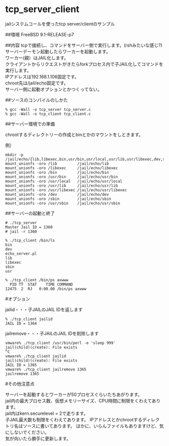 tcp_server_client
=================

jailシステムコールを使ったtcp server/clientのサンプル

##環境
FreeBSD 9.1-RELEASE-p7

##内容
tcpで接続し、コマンドをサーバー側で実行します。(rshみたいな感じ?)  
サーバーデーモン起動したらワーカーを起動します。  
ワーカー(親）はJAIL化します。  
クライアントからリクエストがきたらforkプロセス内で子JAIL化してコマンドを実行します。  
IPアドレスは192.168.1.106固定です。  
chroot先は/jail/echo固定です。  
サーバー側に起動オプションとかつくってない。

##ソースのコンパイルのしかた

```
% gcc -Wall -o tcp_server tcp_server.c
% gcc -Wall -o tcp_client tcp_client.c
```

##サーバー環境での準備

chrootするディレクトリーの作成とbinとかのマウントをしときます。  

例）  
```
mkdir -p /jail/echo/{lib,libexec,bin,usr/bin,usr/local,usr/lib,usr/libexec,dev,sbin,usr/sbin}
mount_unionfs -oro /lib         /jail/echo/lib
mount_unionfs -oro /libexec     /jail/echo/libexec
mount_unionfs -oro /bin         /jail/echo/bin
mount_unionfs -oro /usr/bin     /jail/echo/usr/bin
mount_unionfs -oro /usr/local   /jail/echo/usr/local
mount_unionfs -oro /usr/lib     /jail/echo/usr/lib
mount_unionfs -oro /usr/libexec /jail/echo/usr/libexec
mount_unionfs -oro /dev         /jail/echo/dev
mount_unionfs -oro /sbin        /jail/echo/sbin
mount_unionfs -oro /usr/sbin    /jail/echo/usr/sbin
```

##サーバーの起動と終了

```
# ./tcp_server
Master Jail ID = 1360
# jail -r 1360
```

```クライアントからの接続
% ./tcp_client /bin/ls
bin
dev
echo_server.pl
lib
libexec
sbin
usr

% ./tcp_client /bin/ps axwww
  PID TT  STAT    TIME COMMAND
12475  2  RJ   0:00.00 /bin/ps axwww
```

#オプション

jailid・・・子JAILのJAIL IDを返します

```jailid
% ./tcp_client jailid
JAIL ID = 1364
```

jailremove・・・子JAILのJAIL IDを削除します

```jailremove
vmware% ./tcp_client /usr/bin/perl -e 'sleep 999'
jail(child)(create): File exists
^C
vmware% ./tcp_client jailid
jail(child)(create): File exists
JAIL ID = 1365
vmware% ./tcp_client jailremove 1365
jailremove 1365
```

#その他注意点

サーバーを起動するとワーカーが50プロセスぐらいたちあがります。  
jail内の最大プロセス数、仮想メモリーサイズ、CPU時間に制限をくわえてあります。  
jail内はkern.securelevel = 2で走ります。  
子JAIL最大数も制限をくわえてあります。 
IPアドレスとかchrootするディレクトリ名はソースに書いてあります。
ほかに、いらんファイルもありますけど、気にしないでください。  
気が向いたら勝手に更新します。
